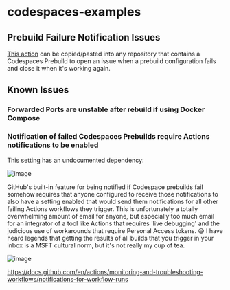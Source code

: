 # codespaces-examples

## Prebuild Failure Notification Issues

[This action](https://github.com/urcomputeringpal/codespaces-examples/blob/main/.github/workflows/codespaces-prebuilds-failure-issues.yaml) can be copied/pasted into any repository that contains a Codespaces Prebuild to open an issue when a prebuild configuration fails and close it when it's working again.

## Known Issues

### Forwarded Ports are unstable after rebuild if using Docker Compose

### Notification of failed Codespaces Prebuilds require Actions notifications to be enabled

This setting has an undocumented dependency:

![image](https://user-images.githubusercontent.com/47/189713795-cc788c7c-0765-436a-a13a-07517aecc984.png)

GitHub's built-in feature for being notified if Codespace prebuilds fail somehow requires that anyone configured to receive those notifications to also have a setting enabled that would send them notifications for all other failing Actions workflows they trigger. This is unfortunately a totally overwhelming amount of email for anyone, but especially too much email for an integrator of a tool like Actions that requires 'live debugging' and the judicious use of workarounds that require Personal Access tokens. 😅 I have heard legends that getting the results of all builds that you trigger in your inbox is a MSFT cultural norm, but it's not really my cup of tea.

![image](https://user-images.githubusercontent.com/47/189713696-ec9dc530-1327-4161-b2b5-f0b8ce7507a9.png)

https://docs.github.com/en/actions/monitoring-and-troubleshooting-workflows/notifications-for-workflow-runs
